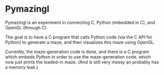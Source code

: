 # Pymazingl

Pymazingl is an experiment in connecting C, Python (imbedded in C), and OpenGL (through C).

The goal is to have a C program that calls Python code (via the C API for Python) to generate a maze, and then visualizes this maze using OpenGL.

Currently, the maze-generation code is done, and there is a C program which embeds Python in order to use the maze-generation code, which now just prints the loaded-in maze. (And is still very messy an probably has a memory leak.)
